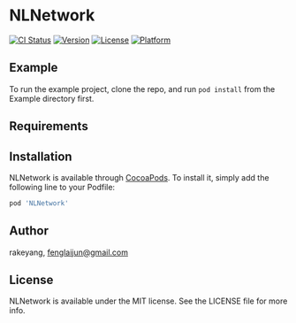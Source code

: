 # NLNetwork

[![CI Status](https://img.shields.io/travis/rakeyang/NLNetwork.svg?style=flat)](https://travis-ci.org/rakeyang/NLNetwork)
[![Version](https://img.shields.io/cocoapods/v/NLNetwork.svg?style=flat)](https://cocoapods.org/pods/NLNetwork)
[![License](https://img.shields.io/cocoapods/l/NLNetwork.svg?style=flat)](https://cocoapods.org/pods/NLNetwork)
[![Platform](https://img.shields.io/cocoapods/p/NLNetwork.svg?style=flat)](https://cocoapods.org/pods/NLNetwork)

## Example

To run the example project, clone the repo, and run `pod install` from the Example directory first.

## Requirements

## Installation

NLNetwork is available through [CocoaPods](https://cocoapods.org). To install
it, simply add the following line to your Podfile:

```ruby
pod 'NLNetwork'
```

## Author

rakeyang, fenglaijun@gmail.com

## License

NLNetwork is available under the MIT license. See the LICENSE file for more info.
